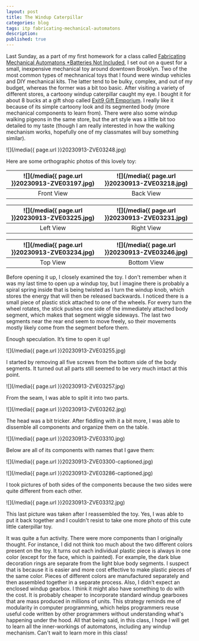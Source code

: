 ```yaml
---
layout: post
title: The Windup Caterpillar
categories: blog
tags: itp fabricating-mechanical-automatons
description: 
published: true
---
```


Last Sunday, as a part of my first homework for a class called [Fabricating Mechanical Automatons \*Batteries Not Included](https://www.notion.so/9f357e279aa943ddaace71145300eb92?pvs=21), I set out on a quest for a small, inexpensive mechanical toy around downtown Brooklyn. Two of the most common types of mechnanical toys that I found were windup vehicles and DIY mechanical kits. The latter tend to be bulky, complex, and out of my budget, whereas the former was a bit too basic. After visiting a variety of different stores, a cartoony windup caterpillar caught my eye. I bought it for about 8 bucks at a gift shop called [Exit9 Gift Emporium](https://goo.gl/maps/wJSzfjQYQBQC4nzHA). I really like it because of its simple cartoony look and its segmented body (more mechanical components to learn from). There were also some windup walking pigeons in the same store, but the art style was a little bit too detailed to my taste (though I am really interested in how the walking mechanism works, hopefully one of my classmates will buy something similar).

![](/media{{ page.url }}20230913-ZVE03248.jpg)

<!--more-->

Here are some orthographic photos of this lovely toy:

![](/media{{ page.url }}20230913-ZVE03197.jpg) | ![](/media{{ page.url }}20230913-ZVE03218.jpg) |
:---: | :---: |
Front View | Back View

![](/media{{ page.url }}20230913-ZVE03225.jpg) | ![](/media{{ page.url }}20230913-ZVE03231.jpg)
:---: | :---: |
Left View | Right View

![](/media{{ page.url }}20230913-ZVE03234.jpg) | ![](/media{{ page.url }}20230913-ZVE03246.jpg)
:---: | :---: |
Top View | Bottom View

Before opening it up, I closely examined the toy. I don't remember when it was my last time to open up a windup toy, but I imagine there is probably a spiral spring inside that is being twisted as I turn the windup knob, which stores the energy that will then be released backwards. I noticed there is a small piece of plastic stick attached to one of the wheels. For every turn the wheel rotates, the stick pushes one side of the immediately attached body segment, which makes that segment wiggle sideways. The last two segments near the rear end seem to move freely, so their movements mostly likely come from the segment before them.

Enough speculation. It’s time to open it up!

![](/media{{ page.url }}20230913-ZVE03255.jpg)

I started by removing all five screws from the bottom side of the body segments. It turned out all parts still seemed to be very much intact at this point.

![](/media{{ page.url }}20230913-ZVE03257.jpg)

From the seam, I was able to split it into two parts.

![](/media{{ page.url }}20230913-ZVE03262.jpg)

The head was a bit tricker. After fiddling with it a bit more, I was able to dissemble all components and organize them on the table.

![](/media{{ page.url }}20230913-ZVE03310.jpg)

Below are all of its components with names that I gave them:

![](/media{{ page.url }}20230913-ZVE03300-captioned.jpg)

![](/media{{ page.url }}20230913-ZVE03286-captioned.jpg)

I took pictures of both sides of the components because the two sides were quite different from each other.

![](/media{{ page.url }}20230913-ZVE03312.jpg)

This last picture was taken after I reassembled the toy. Yes, I was able to put it back together and I couldn't resist to take one more photo of this cute little caterpillar toy.

It was quite a fun activity. There were more components than I originally thought. For instance, I did not think too much about the two different colors present on the toy. It turns out each individual plastic piece is always in one color (except for the face, which is painted). For example, the dark blue decoration rings are separate from the light blue body segments. I suspect that is because it is easier and more cost effective to make plastic pieces of the same color. Pieces of different colors are manufactured separately and then assembled together in a separate process. Also, I didn’t expect an enclosed windup gearbox. I think it might also have something to do with the cost. It is probably cheaper to incorporate standard windup gearboxes that are mass produced in millions of units. This strategy reminds me of modularity in computer programming, which helps programmers reuse useful code written by other programmers without understanding what's happening under the hood. All that being said, in this class, I hope I will get to learn all the inner-workings of automatons, including any windup mechanism. Can't wait to learn more in this class!
